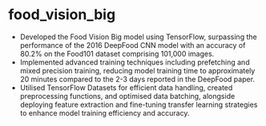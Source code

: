 # food_vision_big
* Developed the Food Vision Big model using TensorFlow, surpassing the performance of the 2016 DeepFood CNN model with an accuracy of 80.2% on the Food101 dataset comprising 101,000 images.
* Implemented advanced training techniques including prefetching and mixed precision training, reducing model training time to approximately 20 minutes compared to the 2-3 days reported in the DeepFood paper.
* Utilised TensorFlow Datasets for efficient data handling, created preprocessing functions, and optimised data batching, alongside deploying feature extraction and fine-tuning transfer learning strategies to enhance model training efficiency and accuracy.
